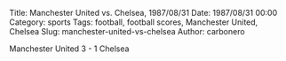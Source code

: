 Title: Manchester United vs. Chelsea, 1987/08/31
Date: 1987/08/31 00:00
Category: sports
Tags: football, football scores, Manchester United, Chelsea
Slug: manchester-united-vs-chelsea
Author: carbonero


Manchester United 3 - 1 Chelsea
